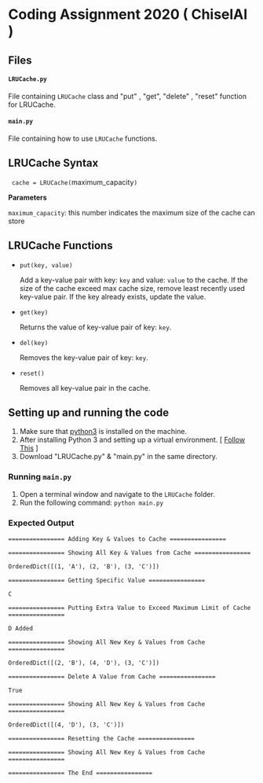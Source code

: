 # Coding Assignment 2020 ( ChiselAI )

## Files

#### `LRUCache.py`
File containing `LRUCache` class and "put" , "get", "delete" , "reset" function for LRUCache.

#### `main.py`
File containing how to use `LRUCache` functions.

## LRUCache Syntax
` cache = LRUCache(`maximum_capacity`)`

**Parameters**

`maximum_capacity`: this number indicates the maximum size of the cache can store

## LRUCache Functions

- `put(key, value)`

   Add a key-value pair with key: `key` and value: `value` to the cache.
   If the size of the cache exceed max cache size,
   remove least recently used key-value pair.
   If the key already exists, update the value.
 
- `get(key)`

   Returns the value of key-value pair of key: `key`.
     
- `del(key)`

   Removes the key-value pair of key: `key`.

- `reset()`

   Removes all key-value pair in the cache.
  
  
## Setting up and running the code
1) Make sure that [python3](https://www.python.org/downloads/)  is installed on the machine.
2) After installing Python 3 and setting up a virtual environment. [ [Follow This](https://gist.github.com/MichaelCurrin/3a4d14ba1763b4d6a1884f56a01412b7#install-into-the-environment) ]
3) Download "LRUCache.py" & "main.py"  in the same directory.

### Running `main.py`

1. Open a terminal window and navigate to the `LRUCache` folder.
3. Run the following command: `python main.py`

### Expected Output
```
================ Adding Key & Values to Cache ================

================ Showing All Key & Values from Cache ================

OrderedDict([(1, 'A'), (2, 'B'), (3, 'C')])

================ Getting Specific Value ================

C

================ Putting Extra Value to Exceed Maximum Limit of Cache ================

D Added

================ Showing All New Key & Values from Cache ================

OrderedDict([(2, 'B'), (4, 'D'), (3, 'C')])

================ Delete A Value from Cache ================

True

================ Showing All New Key & Values from Cache ================

OrderedDict([(4, 'D'), (3, 'C')])

================ Resetting the Cache ================

================ Showing All New Key & Values from Cache ================

================ The End ================

```


